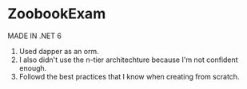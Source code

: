 # ZoobookExam
MADE IN .NET 6
1. Used dapper as an orm.
2. I also didn't use the n-tier architechture because I'm not confident enough.
3. Followd the best practices that I know when creating from scratch. 
